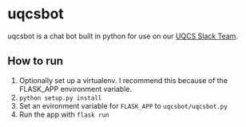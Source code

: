 # uqcsbot

uqcsbot is a chat bot built in python for use on our [UQCS Slack Team](uqcs.slack.com).

## How to run

1. Optionally set up a virtualenv. I recommend this because of the FLASK_APP environment variable.
1. `python setup.py install`
1. Set an evironment variable for `FLASK_APP` to `uqcsbot/uqcsbot.py`
1. Run the app with `flask run`
